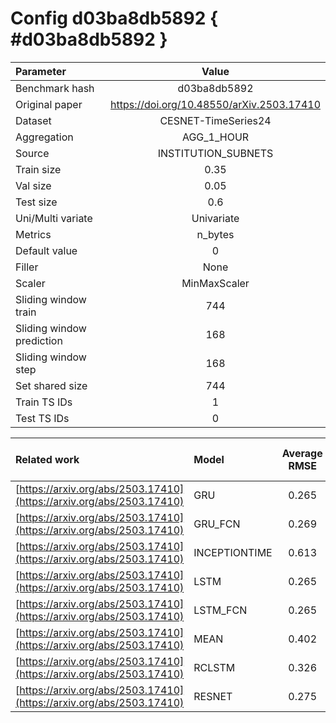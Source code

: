 # Config d03ba8db5892 { #d03ba8db5892 }

| Parameter | Value |
|:-----------------|:-----------------:|
| Benchmark hash |  d03ba8db5892 |
| Original paper |  <https://doi.org/10.48550/arXiv.2503.17410> |
| Dataset |  CESNET-TimeSeries24 |
| Aggregation |  AGG_1_HOUR |
| Source |  INSTITUTION_SUBNETS |
| Train size |  0.35 |
| Val size |  0.05 |
| Test size |  0.6 |
| Uni/Multi variate |  Univariate |
| Metrics |  n_bytes |
| Default value |  0 |
| Filler |  None |
| Scaler |  MinMaxScaler |
| Sliding window train |  744 |
| Sliding window prediction |  168 |
| Sliding window step |  168 |
| Set shared size |  744 |
| Train TS IDs |  1 |
| Test TS IDs |  0 |

| Related work | Model | Average RMSE | Std RMSE | Average R2-score | Std R2-score |
|:-----------------|:-----------------|:-----------------:|:-----------------:|:-----------------:|:-----------------:|
| [https://arxiv.org/abs/2503.17410](https://arxiv.org/abs/2503.17410) | GRU | 0.265 | 1.23 | -0.61 | 1.4 |
| [https://arxiv.org/abs/2503.17410](https://arxiv.org/abs/2503.17410) | GRU_FCN | 0.269 | 1.23 | -1.67 | 3.3 |
| [https://arxiv.org/abs/2503.17410](https://arxiv.org/abs/2503.17410) | INCEPTIONTIME | 0.613 | 1.18 | -8.85 | 2.8 |
| [https://arxiv.org/abs/2503.17410](https://arxiv.org/abs/2503.17410) | LSTM | 0.265 | 1.23 | -0.55 | 1.3 |
| [https://arxiv.org/abs/2503.17410](https://arxiv.org/abs/2503.17410) | LSTM_FCN | 0.265 | 1.23 | -0.94 | 2.2 |
| [https://arxiv.org/abs/2503.17410](https://arxiv.org/abs/2503.17410) | MEAN | 0.402 | 1.69 | 0.0 | 0.1 |
| [https://arxiv.org/abs/2503.17410](https://arxiv.org/abs/2503.17410) | RCLSTM | 0.326 | 1.37 | -2.26 | 2.9 |
| [https://arxiv.org/abs/2503.17410](https://arxiv.org/abs/2503.17410) | RESNET | 0.275 | 1.23 | -0.91 | 1.8 |
